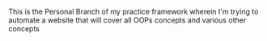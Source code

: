 This is the Personal Branch of my practice framework wherein I'm trying to automate a website that will cover all OOPs concepts and various other concepts
